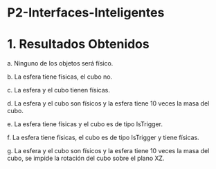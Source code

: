 # P2-Interfaces-Inteligentes

# 1. Resultados Obtenidos

a. Ninguno de los objetos será físico.



b. La esfera tiene físicas, el cubo no.



c. La esfera y el cubo tienen físicas.



d. La esfera y el cubo son físicos y la esfera tiene 10 veces la masa del cubo.



e. La esfera tiene físicas y el cubo es de tipo IsTrigger.



f. La esfera tiene físicas, el cubo es de tipo IsTrigger y tiene físicas.



g. La esfera y el cubo son físicos y la esfera tiene 10 veces la masa del cubo, se impide la rotación del cubo sobre el plano XZ.
